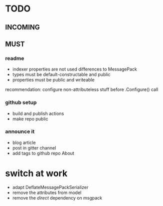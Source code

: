 # TODO

## INCOMING




## MUST

### readme
- indexer properties are not used
differences to MessagePack
- types must be default-constructable and public
- properties must be public and writeable

recommendation: configure non-attributeless stuff before .Configure() call
### github setup
- build and publish actions
- make repo public

### announce it
- blog article
- post in gitter channel
- add tags to github repo About


# switch at work
- adapt DeflateMessagePackSerializer
- remove the attributes from model
- remove the *direct* dependency on msgpack

